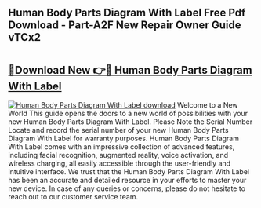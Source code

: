 ## Human Body Parts Diagram With Label Free Pdf Download - Part-A2F New Repair Owner Guide vTCx2

# <h2><a href="http://dfrlfjb.blite.top/?on=Human+Body+Parts+Diagram+With+Label">🔗Download New 👉🔴 Human Body Parts Diagram With Label</a></h2>

[![Human Body Parts Diagram With Label download](https://i.imgur.com/lujVjoI.png)](http://dfrlfjb.blite.top/?on=Human+Body+Parts+Diagram+With+Label)
Welcome to a New World This guide opens the doors to a new world of possibilities with your new Human Body Parts Diagram With Label. Please Note the Serial Number Locate and record the serial number of your new Human Body Parts Diagram With Label for warranty purposes. Human Body Parts Diagram With Label comes with an impressive collection of advanced features, including facial recognition, augmented reality, voice activation, and wireless charging, all easily accessible through the user-friendly and intuitive interface. We trust that the Human Body Parts Diagram With Label has been an accurate and detailed resource in your efforts to master your new device. In case of any queries or concerns, please do not hesitate to reach out to our customer service team.
